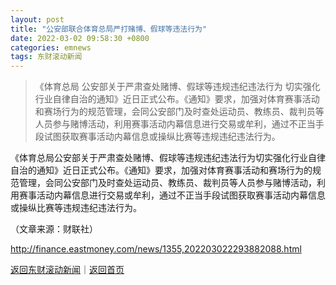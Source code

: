 ```yaml
---
layout: post
title: "公安部联合体育总局严打赌博、假球等违法行为"
date: 2022-03-02 09:58:30 +0800
categories: emnews
tags: 东财滚动新闻
---
```

> 《体育总局 公安部关于严肃查处赌博、假球等违规违纪违法行为 切实强化行业自律自治的通知》近日正式公布。《通知》要求，加强对体育赛事活动和赛场行为的规范管理，会同公安部门及时查处运动员、教练员、裁判员等人员参与赌博活动，利用赛事活动内幕信息进行交易或牟利，通过不正当手段试图获取赛事活动内幕信息或操纵比赛等违规违纪违法行为。

<p>《体育总局公安部关于严肃查处赌博、假球等违规违纪违法行为切实强化行业自律自治的通知》近日正式公布。《通知》要求，加强对体育赛事活动和赛场行为的规范管理，会同公安部门及时查处运动员、教练员、裁判员等人员参与赌博活动，利用赛事活动内幕信息进行交易或牟利，通过不正当手段试图获取赛事活动内幕信息或操纵比赛等违规违纪违法行为。</p><p class="em_media">（文章来源：财联社）</p>

<http://finance.eastmoney.com/news/1355,202203022293882088.html>

[返回东财滚动新闻](//finews.withounder.com/emnews/)｜[返回首页](//finews.withounder.com/)